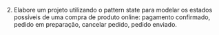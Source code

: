 2) Elabore um projeto utilizando o pattern state para 
modelar os estados possíveis de uma compra de produto
online: 
pagamento confirmado,
pedido em preparação,
cancelar pedido,
pedido enviado.
